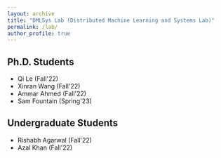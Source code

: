 ```yaml
---
layout: archive
title: "DMLSys Lab (Distributed Machine Learning and Systems Lab)"
permalink: /lab/
author_profile: true
---
```

<head>
<!-- Google tag (gtag.js) -->
<script async src="https://www.googletagmanager.com/gtag/js?id=G-P7NJMYKVS8"></script>
<script>
  window.dataLayer = window.dataLayer || [];
  function gtag(){dataLayer.push(arguments);}
  gtag('js', new Date());

  gtag('config', 'G-P7NJMYKVS8');
</script>  
</head>

## Ph.D. Students
* Qi Le (Fall'22)
* Xinran Wang (Fall'22)
* Ammar Ahmed (Fall'22)
* Sam Fountain (Spring'23)

## Undergraduate Students
* Rishabh Agarwal (Fall'22)
* Azal Khan (Fall'22)
